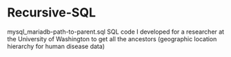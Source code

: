 # Recursive-SQL

mysql_mariadb-path-to-parent.sql
SQL code I developed for a researcher at the University of Washington to get all the ancestors (geographic location hierarchy for human disease data) 
